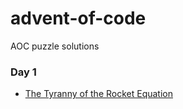 # advent-of-code
AOC puzzle solutions

### Day 1

- [The Tyranny of the Rocket Equation](the-tyranny-of-the-rocket-equation/)
